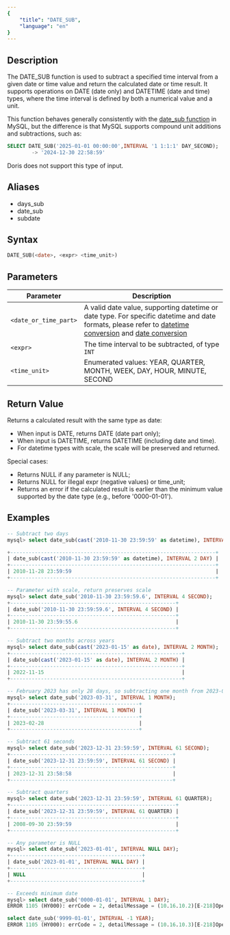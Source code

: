 ```yaml
---
{
    "title": "DATE_SUB",
    "language": "en"
}
---
```


## Description

The DATE_SUB function is used to subtract a specified time interval from a given date or time value and return the calculated date or time result. It supports operations on DATE (date only) and DATETIME (date and time) types, where the time interval is defined by both a numerical value and a unit.

This function behaves generally consistently with the [date_sub function](https://dev.mysql.com/doc/refman/8.4/en/date-and-time-functions.html#function_date-sub) in MySQL, but the difference is that MySQL supports compound unit additions and subtractions, such as:

```sql
SELECT DATE_SUB('2025-01-01 00:00:00',INTERVAL '1 1:1:1' DAY_SECOND);
        -> '2024-12-30 22:58:59'
```
Doris does not support this type of input.

## Aliases

- days_sub
- date_sub
- subdate

## Syntax

```sql
DATE_SUB(<date>, <expr> <time_unit>)
```

## Parameters

| Parameter | Description |
| -- | -- |
| `<date_or_time_part>` | A valid date value, supporting datetime or date type. For specific datetime and date formats, please refer to [datetime conversion](../../../../../docs/sql-manual/basic-element/sql-data-types/conversion/datetime-conversion) and [date conversion](../../../../../docs/sql-manual/basic-element/sql-data-types/conversion/date-conversion) |
| `<expr>` | The time interval to be subtracted, of type `INT` |
| `<time_unit>` | Enumerated values: YEAR, QUARTER, MONTH, WEEK, DAY, HOUR, MINUTE, SECOND |

## Return Value

Returns a calculated result with the same type as date:
- When input is DATE, returns DATE (date part only);
- When input is DATETIME, returns DATETIME (including date and time).
- For datetime types with scale, the scale will be preserved and returned.

Special cases:
- Returns NULL if any parameter is NULL;
- Returns NULL for illegal expr (negative values) or time_unit;
- Returns an error if the calculated result is earlier than the minimum value supported by the date type (e.g., before '0000-01-01').

## Examples

```sql
-- Subtract two days
mysql> select date_sub(cast('2010-11-30 23:59:59' as datetime), INTERVAL 2 DAY);

+-------------------------------------------------------------------+
| date_sub(cast('2010-11-30 23:59:59' as datetime), INTERVAL 2 DAY) |
+-------------------------------------------------------------------+
| 2010-11-28 23:59:59                                               |
+-------------------------------------------------------------------+

-- Parameter with scale, return preserves scale
mysql> select date_sub('2010-11-30 23:59:59.6', INTERVAL 4 SECOND);
+------------------------------------------------------+
| date_sub('2010-11-30 23:59:59.6', INTERVAL 4 SECOND) |
+------------------------------------------------------+
| 2010-11-30 23:59:55.6                                |
+------------------------------------------------------+

-- Subtract two months across years
mysql> select date_sub(cast('2023-01-15' as date), INTERVAL 2 MONTH);
+--------------------------------------------------------+
| date_sub(cast('2023-01-15' as date), INTERVAL 2 MONTH) |
+--------------------------------------------------------+
| 2022-11-15                                             |
+--------------------------------------------------------+

-- February 2023 has only 28 days, so subtracting one month from 2023-03-31 results in 2023-02-28
mysql> select date_sub('2023-03-31', INTERVAL 1 MONTH);
+------------------------------------------+
| date_sub('2023-03-31', INTERVAL 1 MONTH) |
+------------------------------------------+
| 2023-02-28                               |
+------------------------------------------+

-- Subtract 61 seconds
mysql> select date_sub('2023-12-31 23:59:59', INTERVAL 61 SECOND);
+-----------------------------------------------------+
| date_sub('2023-12-31 23:59:59', INTERVAL 61 SECOND) |
+-----------------------------------------------------+
| 2023-12-31 23:58:58                                 |
+-----------------------------------------------------+

-- Subtract quarters
mysql> select date_sub('2023-12-31 23:59:59', INTERVAL 61 QUARTER);
+------------------------------------------------------+
| date_sub('2023-12-31 23:59:59', INTERVAL 61 QUARTER) |
+------------------------------------------------------+
| 2008-09-30 23:59:59                                  |
+------------------------------------------------------+

-- Any parameter is NULL
mysql> select date_sub('2023-01-01', INTERVAL NULL DAY);
+-------------------------------------------+
| date_sub('2023-01-01', INTERVAL NULL DAY) |
+-------------------------------------------+
| NULL                                      |
+-------------------------------------------+

-- Exceeds minimum date
mysql> select date_sub('0000-01-01', INTERVAL 1 DAY);
ERROR 1105 (HY000): errCode = 2, detailMessage = (10.16.10.2)[E-218]Operation days_sub of 0000-01-01, 1 out of range

select date_sub('9999-01-01', INTERVAL -1 YEAR);
ERROR 1105 (HY000): errCode = 2, detailMessage = (10.16.10.3)[E-218]Operation years_sub of 9999-01-01, -1 out of range
```